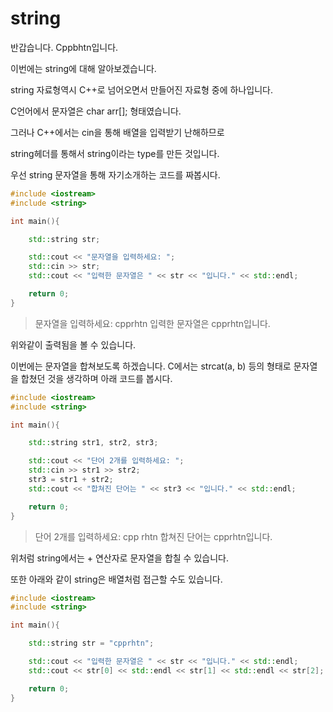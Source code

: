 # string
반갑습니다. Cppbhtn입니다.

이번에는 string에 대해 알아보겠습니다.

string 자료형역시 C++로 넘어오면서 만들어진 자료형 중에 하나입니다.

C언어에서 문자열은 char arr[]; 형태였습니다.

그러나 C++에서는 cin을 통해 배열을 입력받기 난해하므로 

string헤더를 통해서 string이라는 type를 만든 것입니다.

우선 string 문자열을 통해 자기소개하는 코드를 짜봅시다.
```C++
#include <iostream>
#include <string>

int main(){

    std::string str;

    std::cout << "문자열을 입력하세요: ";
    std::cin >> str;
    std::cout << "입력한 문자열은 " << str << "입니다." << std::endl;

    return 0;
}
```
> 문자열을 입력하세요: cpprhtn
> 입력한 문자열은 cpprhtn입니다.

위와같이 출력됨을 볼 수 있습니다.

이번에는 문자열을 합쳐보도록 하겠습니다.
C에서는 strcat(a, b) 등의 형태로 문자열을 합쳤던 것을 생각하며 아래 코드를 봅시다.
```C++
#include <iostream>
#include <string>

int main(){

    std::string str1, str2, str3;

    std::cout << "단어 2개를 입력하세요: ";
    std::cin >> str1 >> str2;
    str3 = str1 + str2;
    std::cout << "합쳐진 단어는 " << str3 << "입니다." << std::endl;

    return 0;
}
```
> 단어 2개를 입력하세요: cpp rhtn
> 합쳐진 단어는 cpprhtn입니다.

위처럼 string에서는 + 연산자로 문자열을 합칠 수 있습니다.


또한 아래와 같이 string은 배열처럼 접근할 수도 있습니다.
```C++
#include <iostream>
#include <string>

int main(){

    std::string str = "cpprhtn";

    std::cout << "입력한 문자열은 " << str << "입니다." << std::endl;
    std::cout << str[0] << std::endl << str[1] << std::endl << str[2];

    return 0;
}
```